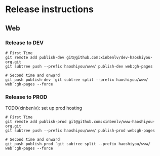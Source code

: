 # Release instructions

## Web

### Release to DEV

```shell
# First Time
git remote add publish-dev git@github.com:xinbenlv/dev-haoshiyou-org.git
git subtree push --prefix haoshiyou/www/ publish-dev web:gh-pages

# Second time and onward
git push publish-dev `git subtree split --prefix haoshiyou/www/ web`:gh-pages --force
```

### Release to PROD

TODO(xinbenlv): set up prod hosting

```shell
# First Time
git remote add publish-prod git@github.com:xinbenlv/www-haoshiyou-org.git
git subtree push --prefix haoshiyou/www/ publish-prod web:gh-pages

# Second time and onward
git push publish-prod `git subtree split --prefix haoshiyou/www/ web`:gh-pages --force
```